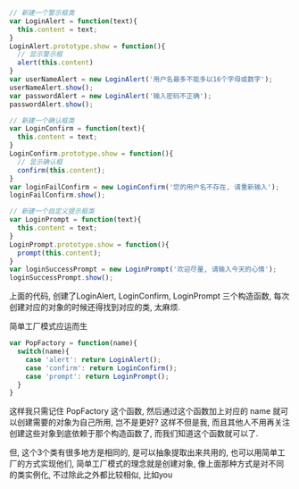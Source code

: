 ```javascript
// 新建一个警示框类
var LoginAlert = function(text){
  this.content = text;
}
LoginAlert.prototype.show = function(){
  // 显示警示框
  alert(this.content)
}
var userNameAlert = new LoginAlert('用户名最多不能多以16个字母或数字');
userNameAlert.show();
var passwordAlert = new LoginAlert('输入密码不正确');
passwordAlert.show();

// 新建一个确认框类
var LoginConfirm = function(text){
  this.content = text;
}
LoginConfirm.prototype.show = function(){
  // 显示确认框
  confirm(this.content);
}
var loginFailConfirm = new LoginConfirm('您的用户名不存在, 请重新输入');
loginFailConfirm.show();

// 新建一个自定义提示框类
var LoginPrompt = function(text){
  this.content = text;
}
LoginPrompt.prototype.show = function(){
  prompt(this.content);
}
var loginSuccessPrompt = new LoginPrompt('欢迎尽量, 请输入今天的心情');
loginSuccessPrompt.show();
```

上面的代码, 创建了LoginAlert, LoginConfirm, LoginPrompt 三个构造函数, 每次创建对应的对象的时候还得找到对应的类, 太麻烦.

简单工厂模式应运而生

```javascript
var PopFactory = function(name){
  switch(name){
    case 'alert': return LoginAlert();
    case 'confirm': return LoginConfirm();
    case 'prompt': return LoginPrompt();
  }
}
```

这样我只需记住 PopFactory 这个函数, 然后通过这个函数加上对应的 name 就可以创建需要的对象为自己所用, 岂不是更好? 这样不但是我, 而且其他人不用再关注创建这些对象到底依赖于那个构造函数了, 而我们知道这个函数就可以了.

但, 这个3个类有很多地方是相同的, 是可以抽象提取出来共用的, 也可以用简单工厂的方式实现他们, 简单工厂模式的理念就是创建对象, 像上面那种方式是对不同的类实例化, 不过除此之外都比较相似, 比如you

```javascript

```